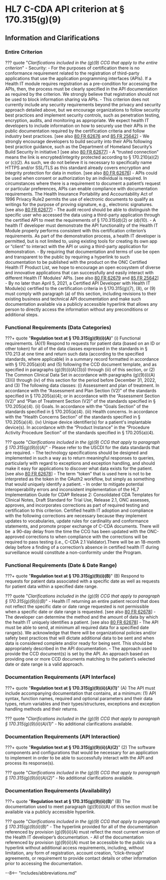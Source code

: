 <!-- $criterion-endpoint{"test-method/application-access-all-data-request-0"} -->

# HL7 C-CDA API criterion at § 170.315(g)(9)

## Information and Clarifications

### Entire Criterion

<!-- $ref{g-9:CCG["Applies to entire criterion"], tabbed} -->
??? quote "*Clarifications included in the (g)(9) CCG that apply to the entire criterion*"
	- Security:
		- For the purposes of certification there is no conformance requirement related to the registration of third-party applications that use the application programming interfaces (APIs). If a Health IT module requires registration as a pre-condition for accessing the APIs, then, the process must be clearly specified in the API documentation as required by the criterion. We strongly believe that registration should not be used to block information sharing via APIs.
		- This criterion does not currently include any security requirements beyond the privacy and security approach detailed above, but we encourage organizations to follow security best practices and implement security controls, such as penetration testing, encryption, audits, and monitoring as appropriate. We expect health IT developers to include information on how to securely use their APIs in the public documentation required by the certification criteria and follow industry best practices. [see also <a href="http://www.federalregister.gov/a/2015-25597/p-1072" target="_blank">80 FR 62676</a> and <a href="https://www.federalregister.gov/d/2020-07419/p-3518" target="_blank">85 FR 25642</a>]
		- We strongly encourage developers to build security into their APIs following best practice guidance, such as the Department of Homeland Security’s Build Security In initiative.1 [see also <a href="http://www.federalregister.gov/a/2015-25597/p-1084" target="_blank">80 FR 62677</a>]
		- A “trusted connection” means the link is encrypted/integrity protected according to § 170.210(a)(2) or (c)(2). As such, we do not believe it is necessary to specifically name HTTPS and/or SSL/TLS as this standard already covers encryption and integrity protection for data in motion. [see also <a href="https://www.federalregister.gov/d/2015-25597/p-1072" target="_blank">80 FR 62676</a>]
		- APIs could be used when consent or authorization by an individual is required. In circumstances where there is a requirement to document a patient’s request or particular preferences, APIs can enable compliance with documentation requirements. The Health Insurance Portability and Accountability Act of 1996 Privacy Rule2 permits the use of electronic documents to qualify as writings for the purpose of proving signature, e.g., electronic signatures. [see also <a href="http://www.federalregister.gov/a/2015-25597/p-1094" target="_blank">80 FR 62677</a>]
	- The audit record should be able to distinguish the specific user who accessed the data using a third-party application through the certified API to meet the requirements of § 170.315(d)(2) or (d)(10).
	- A health IT developer must demonstrate the API functionality of the Health IT Module properly performs consistent with this certification criterion’s requirements. As part of the demonstration process, a health IT developer is permitted, but is not limited to, using existing tools for creating its own app or “client” to interact with the API or using a third-party application for demonstration.
	- By requiring that documentation and terms of use be open and transparent to the public by requiring a hyperlink to such documentation to be published with the product on the ONC Certified Health IT Product List, we hope to encourage an open ecosystem of diverse and innovative applications that can successfully and easily interact with different Health IT Modules’ APIs. [see also <a href="http://www.federalregister.gov/a/2015-25597/p-1112" target="_blank">80 FR 62679</a> and <a href="https://www.federalregister.gov/d/2020-07419/p-3518" target="_blank">85 FR 25642</a>]
	- By no later than April 5, 2021, a Certified API Developer with Health IT Module(s) certified to the certification criteria in § 170.315(g)(7), (8), or (9) must comply with paragraph (a) of this section, including revisions to their existing business and technical API documentation and make such documentation available via a publicly accessible hyperlink that allows any person to directly access the information without any preconditions or additional steps.


### Functional Requirements (Data Categories)

???+ quote "**Regulation text at § 170.315(g)(9)(i)(A)**"
     (i) Functional requirements. (A)(1) Respond to requests for patient data (based on an ID or other token) for all of the data classes expressed in the standards in § 170.213 at one time and return such data (according to the specified standards, where applicable) in a summary record formatted in accordance with § 170.205(a)(4) and (5) following the CCD document template, and as specified in paragraphs (g)(9)(i)(A)(3)(i) through (iii) of this section, or (2) The Common Clinical Data Set in accordance with paragraphs (g)(9)(i)(A)(3)(i) through (iv) of this section for the period before December 31, 2022, and (3) The following data classes: (i) Assessment and plan of treatment. In accordance with the “Assessment and Plan Section (V2)” of the standards specified in § 170.205(a)(4); or in accordance with the “Assessment Section (V2)” and “Plan of Treatment Section (V2)” of the standards specified in § 170.205(a)(4). (ii) Goals. In accordance with the “Goals Section” of the standards specified in § 170.205(a)(4). (iii) Health concerns. In accordance with the “Health Concerns Section” of the standards specified in § 170.205(a)(4). (iv) Unique device identifier(s) for a patient's implantable device(s). In accordance with the “Product Instance” in the “Procedure Activity Procedure Section” of the standards specified in § 170.205(a)(4).

<!-- $ref{g-9:CCG["Paragraph (g)(9)(i)(A)"], tabbed} -->
??? quote "*Clarifications included in the (g)(9) CCG that apply to paragraph § 170.315(g)(9)(i)(A)*"
	- Please refer to the USCDI for the data standards that are required.
	- The technology specifications should be designed and implemented in such a way as to return meaningful responses to queries, particularly with regard to exceptions and exception handling, and should make it easy for applications to discover what data exists for the patient. [see also <a href="http://www.federalregister.gov/a/2015-25597/p-1109" target="_blank">80 FR 62678</a>]
	- The term “token” that is used here is not to be interpreted as the token in the OAuth2 workflow, but simply as something that would uniquely identify a patient.
	- In order to mitigate potential interoperability errors and inconsistent implementation of the HL7 Implementation Guide for CDA® Release 2: Consolidated CDA Templates for Clinical Notes, Draft Standard for Trial Use, Release 2.1, ONC assesses, approves, and incorporates corrections as part of required testing and certification to this criterion. Certified health IT adoption and compliance with the following corrections are necessary because they implement updates to vocabularies, update rules for cardinality and conformance statements, and promote proper exchange of C-CDA documents. There will be  a 90-day delay from the time the CCG has been updated with the ONC-approved corrections to when compliance with the corrections will be required to pass testing (i.e., C-CDA 2.1 Validator).There will be an 18-month delay before a finding of a correction’s absence in certified health IT during surveillance would constitute a non-conformity under the Program.


### Functional Requirements (Date & Date Range)

???+ quote "**Regulation text at § 170.315(g)(9)(i)(B)**"
    (B) Respond to requests for patient data associated with a specific date as well as requests for patient data within a specified date range.

<!-- $ref{g-9:CCG["Paragraph (g)(9)(i)(B)"], tabbed} -->
??? quote "*Clarifications included in the (g)(9) CCG that apply to paragraph § 170.315(g)(9)(i)(B)*"
	- Health IT returning an entire patient record that does not reflect the specific date or date range requested is not permissible when a specific date or date range is requested. [see also <a href="http://www.federalregister.gov/a/2015-25597/p-1109" target="_blank">80 FR 62678</a>]
	- The developer can determine the method and the amount of data by which the health IT uniquely identifies a patient. [see also <a href="http://www.federalregister.gov/a/2015-25597/p-1101" target="_blank">80 FR 62678</a>]
	- The API must be able to send, at minimum all required data for a specified date range(s). We acknowledge that there will be organizational policies and/or safety best practices that will dictate additional data to be sent and when data is considered complete and/or ready for being sent. This should be appropriately described in the API documentation.
	- The approach used to provide the CCD document(s) is set by the API. An approach based on providing one or more CCD documents matching to the patient’s selected date or date range is a valid approach.


### Documentation Requirements (API Interface)

???+ quote "**Regulation text at § 170.315(g)(9)(ii)(A)(1)**"
    (A) The API must include accompanying documentation that contains, at a minimum: (1) API syntax, function names, required and optional parameters and their data types, return variables and their types/structures, exceptions and exception handling methods and their returns.

<!-- $ref{g-9:CCG["Paragraph (g)(9)(ii)(A)(1)"], tabbed} -->
??? quote "*Clarifications included in the (g)(9) CCG that apply to paragraph § 170.315(g)(9)(ii)(A)(1)*"
	- No additional clarifications available.


### Documentation Requirements (API Interaction)

???+ quote "**Regulation text at § 170.315(g)(9)(ii)(A)(2)**"
    (2) The software components and configurations that would be necessary for an application to implement in order to be able to successfully interact with the API and process its response(s).

<!-- $ref{g-9:CCG["Paragraph (g)(9)(ii)(A)(2)"], tabbed} -->
??? quote "*Clarifications included in the (g)(9) CCG that apply to paragraph § 170.315(g)(9)(ii)(A)(2)*"
	- No additional clarifications available.


### Documentation Requirements (Availability)

???+ quote "**Regulation text at § 170.315(g)(9)(ii)(B)**"
    (B) The documentation used to meet paragraph (g)(9)(ii)(A) of this section must be available via a publicly accessible hyperlink.

<!-- $ref{g-9:CCG["Paragraph (g)(9)(ii)(B)"], tabbed} -->
??? quote "*Clarifications included in the (g)(9) CCG that apply to paragraph § 170.315(g)(9)(ii)(B)*"
	- The hyperlink provided for all of the documentation referenced by provision (g)(9)(ii)(A) must reflect the most current version of the Health IT developer’s documentation.
	- All of the documentation referenced by provision (g)(9)(ii)(A) must be accessible to the public via a hyperlink without additional access requirements, including, without limitation, any form of registration, account creation, “click-through” agreements, or requirement to provide contact details or other information prior to accessing the documentation.


--8<-- "includes/abbreviations.md"